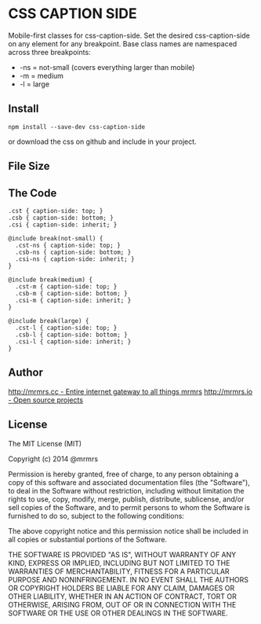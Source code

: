# CSS CAPTION SIDE

  Mobile-first classes for css-caption-side.
  Set the desired css-caption-side on any element for any breakpoint.
  Base class names are namespaced across three breakpoints:

*  -ns = not-small (covers everything larger than mobile)
*  -m  = medium
*  -l  = large

## Install
```
npm install --save-dev css-caption-side
```
or download the css on github and include in your project.

## File Size


## The Code
```
.cst { caption-side: top; }
.csb { caption-side: bottom; }
.csi { caption-side: inherit; }

@include break(not-small) {
  .cst-ns { caption-side: top; }
  .csb-ns { caption-side: bottom; }
  .csi-ns { caption-side: inherit; }
}

@include break(medium) {
  .cst-m { caption-side: top; }
  .csb-m { caption-side: bottom; }
  .csi-m { caption-side: inherit; }
}

@include break(large) {
  .cst-l { caption-side: top; }
  .csb-l { caption-side: bottom; }
  .csi-l { caption-side: inherit; }
}

```

## Author

[http://mrmrs.cc - Entire internet gateway to all things mrmrs](http://mrmrs.cc)
[http://mrmrs.io - Open source projects](http://mrmrs.io)

## License

The MIT License (MIT)

Copyright (c) 2014 @mrmrs

Permission is hereby granted, free of charge, to any person obtaining a copy
of this software and associated documentation files (the "Software"), to deal
in the Software without restriction, including without limitation the rights
to use, copy, modify, merge, publish, distribute, sublicense, and/or sell
copies of the Software, and to permit persons to whom the Software is
furnished to do so, subject to the following conditions:

The above copyright notice and this permission notice shall be included in
all copies or substantial portions of the Software.

THE SOFTWARE IS PROVIDED "AS IS", WITHOUT WARRANTY OF ANY KIND, EXPRESS OR
IMPLIED, INCLUDING BUT NOT LIMITED TO THE WARRANTIES OF MERCHANTABILITY,
FITNESS FOR A PARTICULAR PURPOSE AND NONINFRINGEMENT. IN NO EVENT SHALL THE
AUTHORS OR COPYRIGHT HOLDERS BE LIABLE FOR ANY CLAIM, DAMAGES OR OTHER
LIABILITY, WHETHER IN AN ACTION OF CONTRACT, TORT OR OTHERWISE, ARISING FROM,
OUT OF OR IN CONNECTION WITH THE SOFTWARE OR THE USE OR OTHER DEALINGS IN
THE SOFTWARE.

